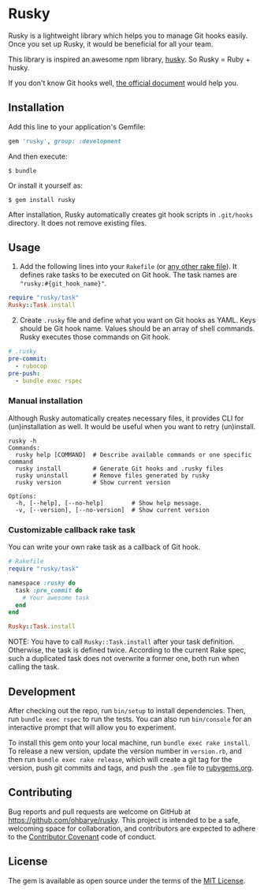 # Rusky

Rusky is a lightweight library which helps you to manage Git hooks easily. Once you set up Rusky, it would be beneficial for all your team.

This library is inspired an awesome npm library, [husky](https://github.com/typicode/husky). So Rusky = Ruby + husky.

If you don't know Git hooks well, [the official document](https://git-scm.com/docs/githooks) would help you.

## Installation

Add this line to your application's Gemfile:

```ruby
gem 'rusky', group: :development
```

And then execute:

```console
$ bundle
```

Or install it yourself as:

```console
$ gem install rusky
```

After installation, Rusky automatically creates git hook scripts in `.git/hooks` directory. It does not remove existing files.

## Usage

1. Add the following lines into your `Rakefile` (or [any other rake file](https://github.com/ruby/rake/blob/68ef9140c11d083d8bb7ee5da5b0543e3a7df73d/lib/rake/application.rb#L41-L46)). It defines rake tasks to be executed on Git hook. The task names are `"rusky:#{git_hook_name}"`.

```ruby
require "rusky/task"
Rusky::Task.install
```

2. Create `.rusky` file and define what you want on Git hooks as YAML. Keys should be Git hook name. Values should be an array of shell commands. Rusky executes those commands on Git hook.

```yaml
# .rusky
pre-commit:
  - rubocop
pre-push:
  - bundle exec rspec
```

### Manual installation

Although Rusky automatically creates necessary files, it provides CLI for (un)installation as well. It would be useful when you want to retry (un)install.

```console
rusky -h
Commands:
  rusky help [COMMAND]  # Describe available commands or one specific command
  rusky install         # Generate Git hooks and .rusky files
  rusky uninstall       # Remove files generated by rusky
  rusky version         # Show current version

Options:
  -h, [--help], [--no-help]        # Show help message.
  -v, [--version], [--no-version]  # Show current version
```

### Customizable callback rake task

You can write your own rake task as a callback of Git hook.

```ruby
# Rakefile
require "rusky/task"

namespace :rusky do
  task :pre_commit do
    # Your awesome task
  end
end

Rusky::Task.install
```

NOTE: You have to call `Rusky::Task.install` after your task definition. Otherwise, the task is defined twice. According to the current Rake spec, such a duplicated task does not overwrite a former one, both run when calling the task.  

## Development

After checking out the repo, run `bin/setup` to install dependencies. Then, run `bundle exec rspec` to run the tests. You can also run `bin/console` for an interactive prompt that will allow you to experiment.

To install this gem onto your local machine, run `bundle exec rake install`. To release a new version, update the version number in `version.rb`, and then run `bundle exec rake release`, which will create a git tag for the version, push git commits and tags, and push the `.gem` file to [rubygems.org](https://rubygems.org).

## Contributing

Bug reports and pull requests are welcome on GitHub at https://github.com/ohbarye/rusky. This project is intended to be a safe, welcoming space for collaboration, and contributors are expected to adhere to the [Contributor Covenant](http://contributor-covenant.org) code of conduct.

## License

The gem is available as open source under the terms of the [MIT License](http://opensource.org/licenses/MIT).
